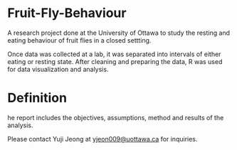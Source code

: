 # Fruit-Fly-Behaviour
A research project done at the University of Ottawa to study the resting and eating behaviour of fruit flies in a closed settting.

Once data was collected at a lab, it was separated into intervals of either eating or resting state. After cleaning and preparing the data, R was used for data visualization and analysis.

# Definition

he report includes the objectives, assumptions, method and results of the analysis.

Please contact Yuji Jeong at yjeon009@uottawa.ca for inquiries.
